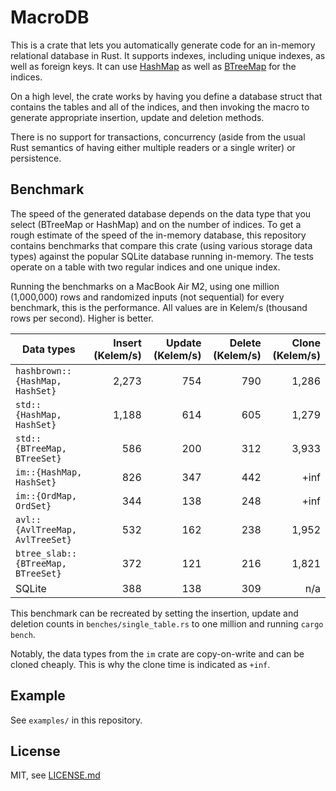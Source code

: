 # MacroDB

This is a crate that lets you automatically generate code for an in-memory relational database in Rust. It supports indexes, including unique indexes, as well as foreign keys. It can use [HashMap](https://doc.rust-lang.org/std/collections/hash_map/struct.HashMap.html) as well as [BTreeMap](https://doc.rust-lang.org/std/collections/struct.BTreeMap.html) for the indices.

On a high level, the crate works by having you define a database struct that contains the tables and all of the indices, and then invoking the macro to generate appropriate insertion, update and deletion methods.

There is no support for transactions, concurrency (aside from the usual Rust semantics of having either multiple readers or a single writer) or persistence.

## Benchmark

The speed of the generated database depends on the data type that you select (BTreeMap or HashMap) and on the number of indices. To get a rough estimate of the speed of the in-memory database, this repository contains benchmarks that compare this crate (using various storage data types) against the popular SQLite database running in-memory. The tests operate on a table with two regular indices and one unique index.

Running the benchmarks on a MacBook Air M2, using one million (1,000,000) rows and randomized inputs (not sequential) for every benchmark, this is the performance. All values are in Kelem/s (thousand rows per second). Higher is better.

| Data types | Insert (Kelem/s) | Update (Kelem/s) | Delete (Kelem/s) | Clone (Kelem/s) |
| --- | --: | --: | --: | --: |
| `hashbrown::{HashMap, HashSet}` | 2,273 | 754 | 790 | 1,286 |
| `std::{HashMap, HashSet}` | 1,188 | 614 | 605 | 1,279 |
| `std::{BTreeMap, BTreeSet}` | 586 | 200 | 312 | 3,933 |
| `im::{HashMap, HashSet}` | 826 | 347 | 442 | +inf |
| `im::{OrdMap, OrdSet}` | 344 | 138 | 248 | +inf |
| `avl::{AvlTreeMap, AvlTreeSet}` | 532 | 162 | 238 | 1,952 |
| `btree_slab::{BTreeMap, BTreeSet}` | 372 | 121 | 216 | 1,821 |
| SQLite | 388 | 138 | 309 | n/a |

This benchmark can be recreated by setting the insertion, update and deletion counts in `benches/single_table.rs` to one million and running `cargo bench`.

Notably, the data types from the `im` crate are copy-on-write and can be cloned cheaply. This is why the clone time is indicated as `+inf`. 

## Example

See `examples/` in this repository.

## License

MIT, see [LICENSE.md]()
